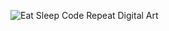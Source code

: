 
![Eat Sleep Code Repeat Digital Art](https://user-images.githubusercontent.com/72290340/219059901-4df152bd-3057-4fdb-9e9d-c0675d9b8659.jpg)
